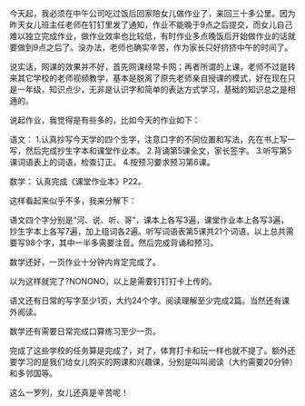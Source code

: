 今天起，我必须在中午公司吃过饭后回家陪女儿做作业了，来回三十多公里。因为昨天女儿班主任老师在钉钉里发了通知，作业不能晚于9点之后提交，而女儿自己难以独立完成作业，做作业效率也比较低，有时作业多点晚饭后开始做作业的话就要做到9点之后了。没办法，老师也确实辛苦，作为家长只好挤挤中午的时间了。

说实话，网课的效果并不好，首先网课经常卡网；再者所谓的上课，老师不过是转来其它学校的老师视频教学，基本是脱离了原先老师亲自授课的模式，好在现在只是一年级，知识点少，无非是认识字和简单的表达方式学习，基础的知识总之是相通的。


说起作业，我觉得是有些多的，比如今天的作业如下：

语文：
1.认真抄写今天学的四个生字，注意口字的不同位置和写法，先在书上写一写，然后完成抄生字本和课堂作业本。
2.背诵第5课全文，家长签字。
3.听写第5课词语表上的词语，检查订正。
4.按预习要求预习第6课。

数学：
认真完成《课堂作业本》P22。

这样看起来似乎不多，我来分解下：

语文四个字分别是“河、说、听、哥”，课本上各写3遍，课堂作业本上各写3遍，抄生字本上各写7遍，加上组词各2遍。听写词语表第5课共21个词语。以上总共需要写98个字，其中一半多需要注音。然后完成背诵和预习。

数学还好，一页作业十分钟内肯定完成了。

以为这样就完了?NONONO，以上是需要钉钉打卡上传的。

语文还有日常的写字至少1页，大约24个字。阅读理解至少完成2篇。当然还有课外阅读。

数学还有需要日常完成口算练习至少一页。

完成了这些学校的任务算是完成了，对了，体育打卡和玩一样也就不提了。额外还要学习的是我们给女儿购买的网课和兴趣课，分别是叫叫阅读（大约需要20分钟）和多邻国等。

这么一罗列，女儿还真是辛苦呢！
<!-- ##{"timestamp":1584420509}## -->